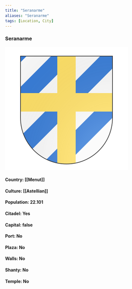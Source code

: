 ```yaml
---
title: "Seranarme"
aliases: "Seranarme"
tags: [Location, City]
---
```

### Seranarme
![](attachment/8ebf0437a1b04e25144b15634add6665.svg)

#### Country: [[Menut]]

#### Culture: [[Astellian]]

#### Population: 22.101

#### Citadel: Yes

#### Capital: false

#### Port: No

#### Plaza: No

#### Walls: No

#### Shanty: No

#### Temple: No

